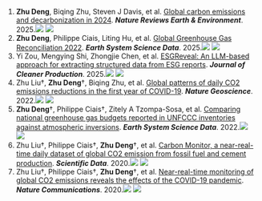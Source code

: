1. **Zhu Deng**, Biqing Zhu, Steven J Davis, et al. <a href='http://doi.org/10.1038/s43017-025-00658-x'>Global carbon emissions and decarbonization in 2024</a>. ***Nature Reviews Earth & Environment***. 2025.<a href='https://scholar.google.com/citations?view_op=view_citation&citation_for_view=bzZYiBgAAAAJ:f2IySw72cVMC'><img src='https://img.shields.io/badge/Citations-47-white?logo=googlescholar'></a> <a href='https://www.altmetric.com/details.php?doi=10.1038/s43017-025-00658-x'><img src='https://img.shields.io/badge/🔥Altmetric-154-red'></a>  
2. **Zhu Deng**, Philippe Ciais, Liting Hu, et al. <a href='http://doi.org/10.5194/essd-17-1121-2025'>Global Greenhouse Gas Reconciliation 2022</a>. ***Earth System Science Data***. 2025.<a href='https://scholar.google.com/citations?view_op=view_citation&citation_for_view=bzZYiBgAAAAJ:SeFeTyx0c_EC'><img src='https://img.shields.io/badge/Citations-10-white?logo=googlescholar'></a> <a href='https://www.altmetric.com/details.php?doi=10.5194/essd-17-1121-2025'><img src='https://img.shields.io/badge/🔥Altmetric-0-red'></a>  
3. Yi Zou, Mengying Shi, Zhongjie Chen, et al. <a href='http://doi.org/10.1016/j.jclepro.2024.144572'>ESGReveal: An LLM-based approach for extracting structured data from ESG reports</a>. ***Journal of Cleaner Production***. 2025.<a href='https://scholar.google.com/citations?view_op=view_citation&citation_for_view=bzZYiBgAAAAJ:pqnbT2bcN3wC'><img src='https://img.shields.io/badge/Citations-40-white?logo=googlescholar'></a> <a href='https://www.altmetric.com/details.php?doi=10.1016/j.jclepro.2024.144572'><img src='https://img.shields.io/badge/🔥Altmetric-1-red'></a>  
4. Zhu Liu†, **Zhu Deng**†, Biqing Zhu, et al. <a href='http://doi.org/10.1038/s41561-022-00965-8'>Global patterns of daily CO2 emissions reductions in the first year of COVID-19</a>. ***Nature Geoscience***. 2022.<a href='https://scholar.google.com/citations?view_op=view_citation&citation_for_view=bzZYiBgAAAAJ:kNdYIx-mwKoC'><img src='https://img.shields.io/badge/Citations-127-white?logo=googlescholar'></a> <a href='https://www.altmetric.com/details.php?doi=10.1038/s41561-022-00965-8'><img src='https://img.shields.io/badge/🔥Altmetric-319-red'></a>  
5. **Zhu Deng**†, Philippe Ciais†, Zitely A Tzompa-Sosa, et al. <a href='http://doi.org/10.5194/essd-14-1639-2022'>Comparing national greenhouse gas budgets reported in UNFCCC inventories against atmospheric inversions</a>. ***Earth System Science Data***. 2022.<a href='https://scholar.google.com/citations?view_op=view_citation&citation_for_view=bzZYiBgAAAAJ:BqipwSGYUEgC'><img src='https://img.shields.io/badge/Citations-151-white?logo=googlescholar'></a> <a href='https://www.altmetric.com/details.php?doi=10.5194/essd-14-1639-2022'><img src='https://img.shields.io/badge/🔥Altmetric-51-red'></a>  
6. Zhu Liu†, Philippe Ciais†, **Zhu Deng**†, et al. <a href='http://doi.org/10.1038/s41597-020-00708-7'>Carbon Monitor, a near-real-time daily dataset of global CO2 emission from fossil fuel and cement production</a>. ***Scientific Data***. 2020.<a href='https://scholar.google.com/citations?view_op=view_citation&citation_for_view=bzZYiBgAAAAJ:Y0pCki6q_DkC'><img src='https://img.shields.io/badge/Citations-276-white?logo=googlescholar'></a> <a href='https://www.altmetric.com/details.php?doi=10.1038/s41597-020-00708-7'><img src='https://img.shields.io/badge/🔥Altmetric-33-red'></a>  
7. Zhu Liu†, Philippe Ciais†, **Zhu Deng**†, et al. <a href='http://doi.org/10.1038/s41467-020-18922-7'>Near-real-time monitoring of global CO2 emissions reveals the effects of the COVID-19 pandemic</a>. ***Nature Communications***. 2020.<a href='https://scholar.google.com/citations?view_op=view_citation&citation_for_view=bzZYiBgAAAAJ:Tyk-4Ss8FVUC'><img src='https://img.shields.io/badge/Citations-1241-white?logo=googlescholar'></a> <a href='https://www.altmetric.com/details.php?doi=10.1038/s41467-020-18922-7'><img src='https://img.shields.io/badge/🔥Altmetric-1806-red'></a>  
